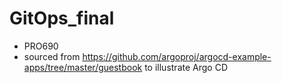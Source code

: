 # GitOps_final
- PRO690
- sourced from https://github.com/argoproj/argocd-example-apps/tree/master/guestbook to illustrate Argo CD
